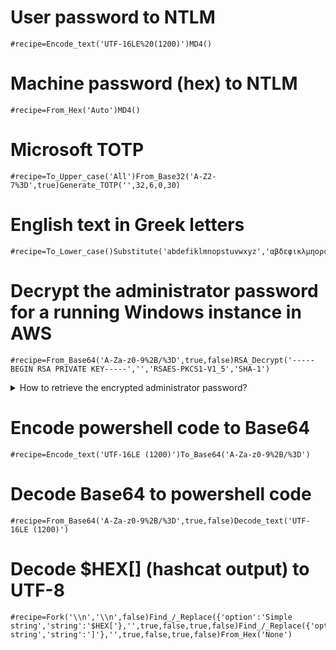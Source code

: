 # User password to NTLM

```
#recipe=Encode_text('UTF-16LE%20(1200)')MD4()
```

# Machine password (hex) to NTLM
```
#recipe=From_Hex('Auto')MD4()
```

# Microsoft TOTP
```
#recipe=To_Upper_case('All')From_Base32('A-Z2-7%3D',true)Generate_TOTP('',32,6,0,30)
```

# English text in Greek letters
```
#recipe=To_Lower_case()Substitute('abdefiklmnopstuvwxyz','αβδεφικλμηορςτυνωχγζ')
```

# Decrypt the administrator password for a running Windows instance in AWS
```
#recipe=From_Base64('A-Za-z0-9%2B/%3D',true,false)RSA_Decrypt('-----BEGIN RSA PRIVATE KEY-----','','RSAES-PKCS1-V1_5','SHA-1')
```

<details><summary>How to retrieve the encrypted administrator password?</summary>
<p>

In AWS CloudShell:
```sh
ii="i-..." # The ID of the Windows instance 
aws ec2 get-password-data --instance-id ${ii} | jq .PasswordData
```

</p>
</details>

# Encode powershell code to Base64
```
#recipe=Encode_text('UTF-16LE (1200)')To_Base64('A-Za-z0-9%2B/%3D')
```

# Decode Base64 to powershell code
```
#recipe=From_Base64('A-Za-z0-9%2B/%3D',true,false)Decode_text('UTF-16LE (1200)')
```

# Decode $HEX[] (hashcat output) to UTF-8
```
#recipe=Fork('\\n','\\n',false)Find_/_Replace({'option':'Simple string','string':'$HEX['},'',true,false,true,false)Find_/_Replace({'option':'Simple string','string':']'},'',true,false,true,false)From_Hex('None')
```
